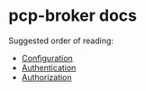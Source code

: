 # pcp-broker docs

Suggested order of reading:

* [Configuration](configuration.md)
* [Authentication](authentication.md)
* [Authorization](authorization.md)
